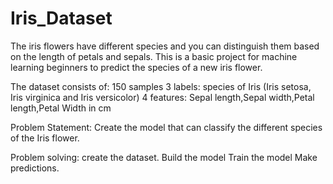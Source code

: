 # Iris_Dataset
The iris flowers have different species and you can distinguish them based on the length of petals and sepals. This is a basic project for machine learning beginners to predict the species of a new iris flower.

The dataset consists of:
150 samples
3 labels: species of Iris (Iris setosa, Iris virginica and Iris versicolor)
4 features: Sepal length,Sepal width,Petal length,Petal Width in cm

Problem Statement:
Create the model that can classify the different species of the Iris flower.

Problem solving:
create the dataset.
Build the model
Train the model
Make predictions.

